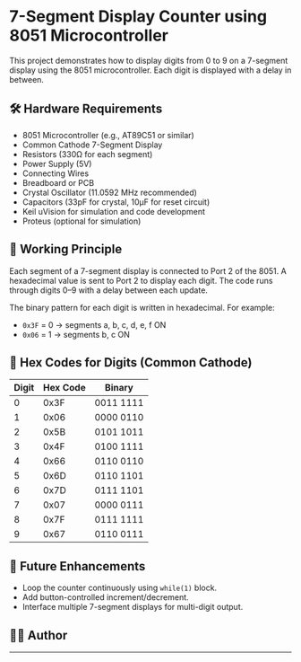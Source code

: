 # 7-Segment Display Counter using 8051 Microcontroller

This project demonstrates how to display digits from 0 to 9 on a 7-segment display using the 8051 microcontroller. Each digit is displayed with a delay in between.

## 🛠 Hardware Requirements

- 8051 Microcontroller (e.g., AT89C51 or similar)
- Common Cathode 7-Segment Display
- Resistors (330Ω for each segment)
- Power Supply (5V)
- Connecting Wires
- Breadboard or PCB
- Crystal Oscillator (11.0592 MHz recommended)
- Capacitors (33pF for crystal, 10µF for reset circuit)
- Keil uVision for simulation and code development
- Proteus (optional for simulation)

## 🧠 Working Principle

Each segment of a 7-segment display is connected to Port 2 of the 8051. A hexadecimal value is sent to Port 2 to display each digit. The code runs through digits 0–9 with a delay between each update.

The binary pattern for each digit is written in hexadecimal. For example:
- `0x3F` = 0 → segments a, b, c, d, e, f ON
- `0x06` = 1 → segments b, c ON

## 🧾 Hex Codes for Digits (Common Cathode)

| Digit | Hex Code | Binary     |
|-------|----------|------------|
| 0     | 0x3F     | 0011 1111  |
| 1     | 0x06     | 0000 0110  |
| 2     | 0x5B     | 0101 1011  |
| 3     | 0x4F     | 0100 1111  |
| 4     | 0x66     | 0110 0110  |
| 5     | 0x6D     | 0110 1101  |
| 6     | 0x7D     | 0111 1101  |
| 7     | 0x07     | 0000 0111  |
| 8     | 0x7F     | 0111 1111  |
| 9     | 0x67     | 0110 0111  |



## 🔄 Future Enhancements

- Loop the counter continuously using `while(1)` block.
- Add button-controlled increment/decrement.
- Interface multiple 7-segment displays for multi-digit output.

## 🧑‍💻 Author


---

